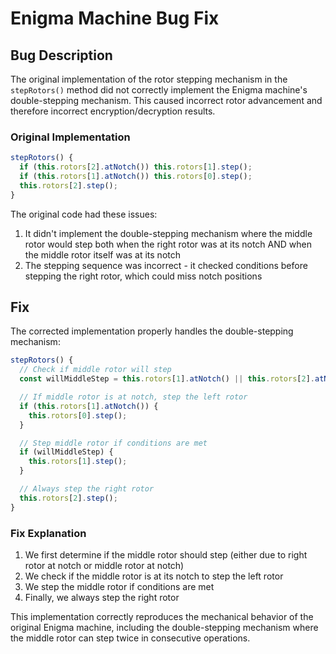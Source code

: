 # Enigma Machine Bug Fix

## Bug Description

The original implementation of the rotor stepping mechanism in the `stepRotors()` method did not correctly implement the Enigma machine's double-stepping mechanism. This caused incorrect rotor advancement and therefore incorrect encryption/decryption results.

### Original Implementation

```javascript
stepRotors() {
  if (this.rotors[2].atNotch()) this.rotors[1].step();
  if (this.rotors[1].atNotch()) this.rotors[0].step();
  this.rotors[2].step();
}
```

The original code had these issues:

1. It didn't implement the double-stepping mechanism where the middle rotor would step both when the right rotor was at its notch AND when the middle rotor itself was at its notch
2. The stepping sequence was incorrect - it checked conditions before stepping the right rotor, which could miss notch positions

## Fix

The corrected implementation properly handles the double-stepping mechanism:

```javascript
stepRotors() {
  // Check if middle rotor will step
  const willMiddleStep = this.rotors[1].atNotch() || this.rotors[2].atNotch();

  // If middle rotor is at notch, step the left rotor
  if (this.rotors[1].atNotch()) {
    this.rotors[0].step();
  }

  // Step middle rotor if conditions are met
  if (willMiddleStep) {
    this.rotors[1].step();
  }

  // Always step the right rotor
  this.rotors[2].step();
}
```

### Fix Explanation

1. We first determine if the middle rotor should step (either due to right rotor at notch or middle rotor at notch)
2. We check if the middle rotor is at its notch to step the left rotor
3. We step the middle rotor if conditions are met
4. Finally, we always step the right rotor

This implementation correctly reproduces the mechanical behavior of the original Enigma machine, including the double-stepping mechanism where the middle rotor can step twice in consecutive operations.
